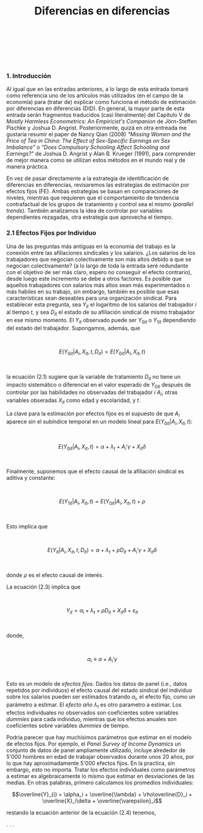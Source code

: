 <br><br><br>



<div align="center">
  <h1>Diferencias en diferencias</h1>
</div>

<br><br><br><br><br><br>



### 1. Introducción

Al igual que en las entradas anteriores, a lo largo de esta entrada tomaré como referencia uno de los artículos más utilizados (en el campo de la economía) para (tratar de) explicar como funciona el método de
estimación por diferencias en diferencias (DID). En general, la mayor parte de esta entrada serán fragmentos traducidos (casi literalmente) del Capítulo V de *Mostly Harmless Econometrics: An Empiricist's Companion* de Jörn-Steffen 
Pischke y Joshua D. Angrist. Posteriormente, quizá en otra entreada me gustaría resumir el paper de Nancy Qian (2008) *"Missing Women and the Price of Tea in China: The Effect of Sex-Specific Earnings on Sex Imbalance"* o
*"Does Compulsory Schooling Affect Schooling and Earnings?"* de Joshua D. Angrist y Alan B. Krueger (1991), para comprender de mejor manera como se utilizan estos métodos en el mundo real y de manera práctica.

En vez de pasar directamente a la estrategia de identificación de diferencias en diferencias, revisaremos las estrategias de estimación por efectos fijos (FE). Ambas estrategias se basan en comparaciones de niveles, 
mientras que requieren que el comportamiento de tendencia contrafactual de los grupos de tratamiento y control sea el mismo (*parallel trends*). También analizamos la idea de controlar por variables dependientes 
rezagadas, otra estrategia que aprovecha el tiempo.

### 2.1 Efectos Fijos por Individuo

Una de las preguntas más antiguas en la economía del trabajo es la conexión entre las afiliaciones sindicales y los salarios. ¿Los salarios de los trabajadores que negocian colectivamente son más altos 
debido a que se negocian colectivamente? (a lo largo de toda la entrada seré redundante con el objetivo de ser más claro, espero no conseguir el efecto contrario), desde luego este incremento se debe a otros 
factores. Es posible que aquellos trabajadores con salarios más altos sean más experimentados o más habiles en su trabajo, sin embargo, también es posible que esas características sean deseables para una organización
sindical. Para establecer esta pregunta, sea $Y_{it}$ el logaritmo de los salarios del trabajador $i$ al tiempo $t$, y sea $D_{it}$ el estado de su afiliación sindical de mismo trabajador en ese mismo momento. 
El $Y_{it}$ observado puede ser $Y_{0it}$ o $Y_{1it}$ dependiendo del estado del trabajador. Supongamos, además, que

<br>

$$E(Y_{0it}| A_{i}, X_{it}, t, D_{it}) = E(Y_{0it}| A_{i}, X_{it}, t) \tag{2.1}$$

<br>

la ecuación (2.1) sugiere que la variable de tratamiento $D_{it}$ no tiene un impacto sistemático o diferencial en el valor esperado de $Y_{0it}$ después de controlar por las habilidades no observadas del trabajador $i$ $A_{i}$, otras variables obseradas $X_{it}$ como edad y escolaridad,  y $t$.

La clave para la estimación por efectos fijos es el supuesto de que $A_{i}$ aparece sin el subíndice temporal en un modelo lineal para $E(Y_{0it}|A_{i},X_{it},t)$:

<br>

$$E(Y_{0it}| A_{i}, X_{it}, t) = \alpha + \lambda_{t} + A_{i}'\gamma + X_{it}\delta \tag{2.2}$$

<br>

Finalmente, suponemos que el efecto causal de la afiliación sindical es aditiva y constante:

<br>

$$E(Y_{1it}| A_{i}, X_{it}, t) = E(Y_{0it}| A_{i}, X_{it}, t) + \rho$$

<br>

Esto implica que 

<br>

$$E(Y_{it}| A_{i}, X_{it}, t, D_{it}) = \alpha + \lambda_{t} + \rho D_{it} + A_{i}'\gamma + X_{it}\delta \tag{2.3}$$

<br>

donde $\rho$ es el efecto causal de interés.

La ecuación (2.3) implica que

<br>

$$Y_{it} = \alpha_{i} + \lambda_{t} + \rho D_{it} + X_{it}\delta + \varepsilon_{it} \tag{2.4}$$

<br>

donde, 

<br>

$$\alpha_{i} \equiv \alpha + A_{i}'\gamma$$

<br>

Esto es un modelo de *efectos fijos*. Dados los datos de panel (i.e., datos repetidos por individuos) el efecto causal del estado sindical del individuo sobre los salarios pueden ser estimados tratando $\alpha_{i}$, el efecto fijo, como un parámetro a estimar. El *efecto año* $\lambda_{t}$ es otro parametro a estimar. Los efectos individuales no observados son coeficientes sobre variables *dummies* para cada individuo, mientras que los efectos anuales son coeficientes sobre variables *dummies* de tiempo.

Podría parecer que hay muchísimos parámetros que estimar en el modelo de efectos fijos. Por ejemplo, el *Panel Survey of Income Dynamics* un conjunto de datos de panel ampliamente utilizado, incluye alrededor de 5'000 hombres en edad de trabajar observados durante unos 20 años, por lo que hay aproximadamente 5'000 efectos fijos. En la practica, sin embargo, esto no importa. Tratar los efectos individuales como parámetros a estimar es algebraicamente lo mismo que estimar en desviaciones de las medias. En otras palabras, primero calculamos los promedios individuales:

<div>

$$\overline{Y}_{i} = \alpha_i + \overline{\lambda} + \rho\overline{D}_i + \overline{X}_i\delta + \overline{\varepsilon}_i$$

<div>

restando la ecuación anterior de la ecuación (2.4) tenemos,














.
.
.

